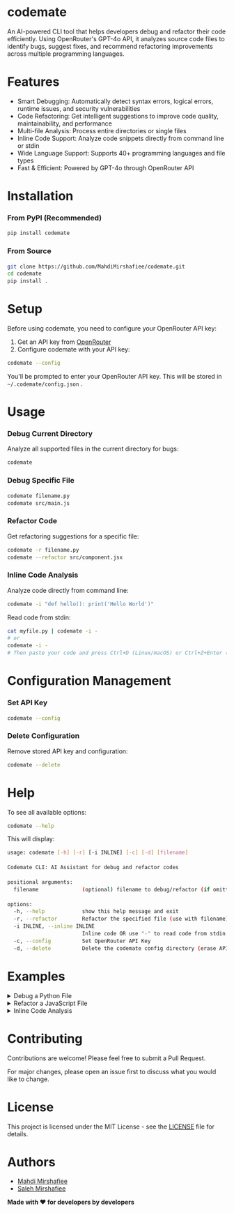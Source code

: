 # codemate
An AI-powered CLI tool that helps developers debug and refactor their code efficiently. Using OpenRouter's GPT-4o API, it analyzes source code files to identify bugs, suggest fixes, and recommend refactoring improvements across multiple programming languages.

# Features
- Smart Debugging: Automatically detect syntax errors, logical errors, runtime issues, and security vulnerabilities
- Code Refactoring: Get intelligent suggestions to improve code quality, maintainability, and performance
- Multi-file Analysis: Process entire directories or single files
- Inline Code Support: Analyze code snippets directly from command line or stdin
- Wide Language Support: Supports 40+ programming languages and file types
- Fast & Efficient: Powered by GPT-4o through OpenRouter API

# Installation
### From PyPI (Recommended)
```bash
pip install codemate
```
### From Source
```bash
git clone https://github.com/MahdiMirshafiee/codemate.git
cd codemate
pip install .
```

# Setup
Before using codemate, you need to configure your OpenRouter API key:
1. Get an API key from [OpenRouter](https://openrouter.ai/)
2. Configure codemate with your API key:
```bash
codemate --config
```
You'll be prompted to enter your OpenRouter API key. This will be stored in `~/.codemate/config.json` .

# Usage
### Debug Current Directory
Analyze all supported files in the current directory for bugs:
```bash
codemate
```
### Debug Specific File
```bash
codemate filename.py
codemate src/main.js
```
### Refactor Code
Get refactoring suggestions for a specific file:
```bash
codemate -r filename.py
codemate --refactor src/component.jsx
```
### Inline Code Analysis
Analyze code directly from command line:
```bash
codemate -i "def hello(): print('Hello World')"
```
Read code from stdin:
```bash
cat myfile.py | codemate -i -
# or
codemate -i -
# Then paste your code and press Ctrl+D (Linux/macOS) or Ctrl+Z+Enter (Windows)
```

# Configuration Management
### Set API Key
```bash
codemate --config
```
### Delete Configuration
Remove stored API key and configuration:
```bash
codemate --delete
```

# Help
To see all available options:
```bash
codemate --help
```
This will display:
```bash
usage: codemate [-h] [-r] [-i INLINE] [-c] [-d] [filename]

Codemate CLI: AI Assistant for debug and refactor codes

positional arguments:
  filename              (optional) filename to debug/refactor (if omitted, debug current dir)

options:
  -h, --help            show this help message and exit
  -r, --refactor        Refactor the specified file (use with filename)
  -i INLINE, --inline INLINE
                        Inline code OR use "-" to read code from stdin
  -c, --config          Set OpenRouter API Key
  -d, --delete          Delete the codemate config directory (erase API key)
```

# Examples
<details>
<summary>Debug a Python File</summary>

![Debug a Python File](https://raw.githubusercontent.com/MahdiMirshafiee/codemate/main/pics/debug.png)
</details>

<details>
<summary>Refactor a JavaScript File</summary>

![Refactor a JavaScript File](https://raw.githubusercontent.com/MahdiMirshafiee/codemate/main/pics/refactor.png)
</details>

<details>
<summary>Inline Code Analysis</summary>

![Inline Code Analysis](https://raw.githubusercontent.com/MahdiMirshafiee/codemate/main/pics/inline.png)
</details>

# Contributing
Contributions are welcome! Please feel free to submit a Pull Request.

For major changes, please open an issue first to discuss what you would like to change.

# License
This project is licensed under the MIT License - see the [LICENSE](./LICENSE) file for details.

# Authors
- [Mahdi Mirshafiee](https://github.com/MahdiMirshafiee)
- [Saleh Mirshafiee](https://github.com/SalehMirshafiee)

**Made with ❤️ for developers by developers**
